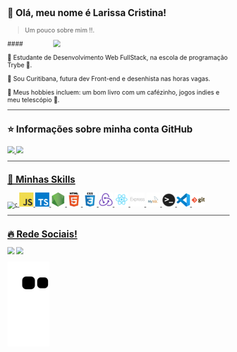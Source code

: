 ## 💜 Olá, meu nome é <strong>Larissa Cristina!</strong>

<div>
    
> Um pouco sobre mim !!.

<img align='right' width=400px src="https://i.pinimg.com/originals/7d/07/a2/7d07a255678962d30d8717dcf5dbd266.gif">
####

🔭 Estudante de Desenvolvimento Web FullStack, na escola de programação Trybe 💚.

💬 Sou Curitibana, futura dev Front-end e desenhista nas horas vagas.

🔭 Meus hobbies incluem: um bom livro com um cafézinho, jogos indies e meu telescópio 💜.
    
</div>



----

## ⭐ Informações sobre minha conta GitHub
<div>
  <a href="https://github.com/LarissaCns">
  <img width=396 src="https://github-readme-stats.vercel.app/api?username=LarissaCns&show_icons=true&theme=radical&include_all_commits=true&count_private=true"/>
  <img width=396 src="https://github-readme-stats.vercel.app/api/top-langs/?username=LarissaCns&layout=compact&langs_count=7&theme=radical"/>
</div>
    
----
    
    
## 🚀 Minhas Skills
<div>
<code><img height="32" src="https://cdn.iconscout.com/icon/free/png-512/c-programming-569564.png" alt="c"/></code>
<code><img height="32" src="https://raw.githubusercontent.com/github/explore/80688e429a7d4ef2fca1e82350fe8e3517d3494d/topics/javascript/javascript.png" alt="Javascript"/></code>
<code><img height="32" src="https://raw.githubusercontent.com/github/explore/80688e429a7d4ef2fca1e82350fe8e3517d3494d/topics/typescript/typescript.png" alt="Typescript"/></code>
<code><img height="32" src="https://raw.githubusercontent.com/github/explore/80688e429a7d4ef2fca1e82350fe8e3517d3494d/topics/nodejs/nodejs.png" alt="Nodejs"/></code>
<code><img height="32" src="https://raw.githubusercontent.com/github/explore/80688e429a7d4ef2fca1e82350fe8e3517d3494d/topics/html/html.png" alt="HTML5"/></code>
<code><img height="32" src="https://raw.githubusercontent.com/github/explore/80688e429a7d4ef2fca1e82350fe8e3517d3494d/topics/css/css.png" alt="CSS"/></code>
<code><img height="32" src="https://raw.githubusercontent.com/github/explore/80688e429a7d4ef2fca1e82350fe8e3517d3494d/topics/redux/redux.png" alt="Bootstrap"/></code>
<code><img height="32" src="https://raw.githubusercontent.com/github/explore/80688e429a7d4ef2fca1e82350fe8e3517d3494d/topics/react/react.png" alt="React"/></code>
<code><img height="32" src="https://raw.githubusercontent.com/github/explore/80688e429a7d4ef2fca1e82350fe8e3517d3494d/topics/express/express.png" alt="Angular"/></code>
<code><img height="32" src="https://raw.githubusercontent.com/github/explore/80688e429a7d4ef2fca1e82350fe8e3517d3494d/topics/mysql/mysql.png" alt="MySQL"/></code>
<code><img height="30" src="https://raw.githubusercontent.com/github/explore/80688e429a7d4ef2fca1e82350fe8e3517d3494d/topics/terminal/terminal.png"></code>
<code><img height="30" src="https://raw.githubusercontent.com/github/explore/80688e429a7d4ef2fca1e82350fe8e3517d3494d/topics/visual-studio-code/visual-studio-code.png"></code>
<code><img height="30" src="https://raw.githubusercontent.com/github/explore/80688e429a7d4ef2fca1e82350fe8e3517d3494d/topics/git/git.png"></code>
</div>
    
----

## 🔥 Rede Sociais!
<div> 
  <a href="https://www.instagram.com/_laregou/" target="_blank"><img src="https://img.shields.io/badge/-Instagram-%23E4405F?style=for-the-badge&logo=instagram&logoColor=white" target="_blank"></a>
  <a href="https://www.linkedin.com/in/larissacn-silva/" target="_blank"><img src="https://img.shields.io/badge/-LinkedIn-%230077B5?style=for-the-badge&logo=linkedin&logoColor=white" target="_blank"></a> 
 </div>

  ![Snake animation](https://github.com/LarissaCns/LarissaCns/blob/output/github-contribution-grid-snake.svg)



